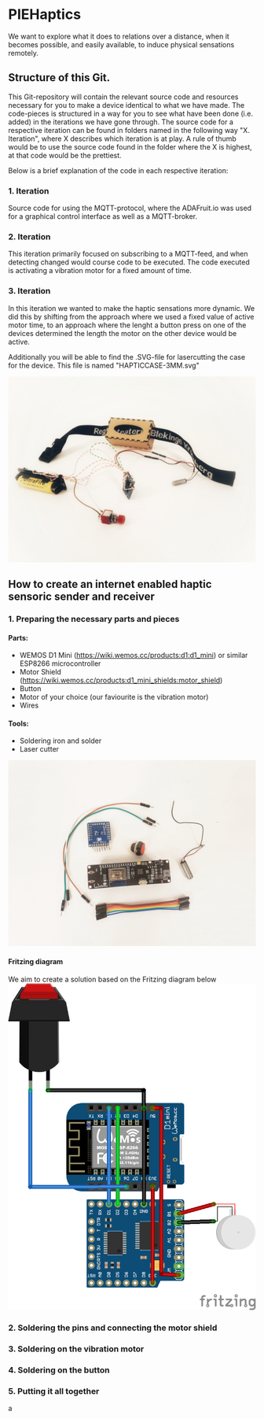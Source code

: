 # PIEHaptics

We want to explore what it does to relations over a distance, when it becomes possible, and easily available, to induce physical sensations remotely.

## Structure of this Git.
This Git-repository will contain the relevant source code and resources necessary for you to make a device identical to what we have made. The code-pieces is structured in a way for you to see what have been done (i.e. added) in the iterations we have gone through. The source code for a respective iteration can be found in folders named in the following way "X. Iteration", where X describes which iteration is at play. A rule of thumb would be to use the source code found in the folder where the X is highest, at that code would be the prettiest.

Below is a brief explanation of the code in each respective iteration:

### 1. Iteration
Source code for using the MQTT-protocol, where the ADAFruit.io was used for a graphical control interface as well as a MQTT-broker.

### 2. Iteration
This iteration primarily focused on subscribing to a MQTT-feed, and when detecting changed would course code to be executed. The code executed is activating a vibration motor for a fixed amount of time.

### 3. Iteration
In this iteration we wanted to make the haptic sensations more dynamic. We did this by shifting from the approach where we used a fixed value of active motor time, to an approach where the lenght a button press on one of the devices determined the length the motor on the other device would be active.

Additionally you will be able to find the .SVG-file for lasercutting the case for the device. This file is named "HAPTICCASE-3MM.svg"

![1. experiment: Good vibrations multiband](images/good%20vibrations%20multi%20band.jpg)

## How to create an internet enabled haptic sensoric sender and receiver

### 1. Preparing the necessary parts and pieces
#### Parts:
* WEMOS D1 Mini (https://wiki.wemos.cc/products:d1:d1_mini) or similar ESP8266 microcontroller 
* Motor Shield (https://wiki.wemos.cc/products:d1_mini_shields:motor_shield) 
* Button
* Motor of your choice (our faviourite is the vibration motor)
* Wires
#### Tools:
* Soldering iron and solder
* Laser cutter

![Parts](images/parts.jpg)

#### Fritzing diagram
We aim to create a solution based on the Fritzing diagram below
![Fritzing diagram](images/vibration.png)


### 2. Soldering the pins and connecting the motor shield

### 3. Soldering on the vibration motor

### 4. Soldering on the button

### 5. Putting it all together
a
